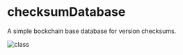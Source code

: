 # checksumDatabase

A simple bockchain base database for version checksums.

![class](licensemanager/doc/ClassDiagram.PNG)